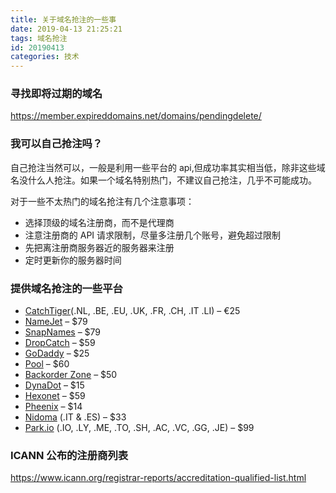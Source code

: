 ```yaml
---
title: 关于域名抢注的一些事
date: 2019-04-13 21:25:21
tags: 域名抢注
id: 20190413
categories: 技术
---
```


### 寻找即将过期的域名

https://member.expireddomains.net/domains/pendingdelete/ 


### 我可以自己抢注吗？

自己抢注当然可以，一般是利用一些平台的 api,但成功率其实相当低，除非这些域名没什么人抢注。如果一个域名特别热门，不建议自己抢注，几乎不可能成功。

对于一些不太热门的域名抢注有几个注意事项：

- 选择顶级的域名注册商，而不是代理商
- 注意注册商的 API 请求限制，尽量多注册几个账号，避免超过限制
- 先把离注册商服务器近的服务器来注册
- 定时更新你的服务器时间

### 提供域名抢注的一些平台

* [CatchTiger](https://www.catchtiger.com/en/)(.NL, .BE, .EU, .UK, .FR, .CH, .IT .LI) – €25
* [NameJet](http://www.namejet.com/Pages/Services/Backorders.aspx) – $79
* [SnapNames](https://www.snapnames.com/) – $79
* [DropCatch](https://www.dropcatch.com/) – $59
* [GoDaddy](http://www.godaddy.com/domainaddon/domain-backorders.aspx) – $25
* [Pool](http://www.pool.com/) – $60
* [Backorder Zone](https://www.backorderzone.com/) – $50
* [DynaDot](https://www.dynadot.com/market/backorder/) – $15
* [Hexonet](https://www.hexonet.net/backorders) – $59
* [Pheenix](https://www.pheenix.com/) – $14
* [Nidoma](https://nidoma.com/en/service/backorder) (.IT & .ES) – $33
* [Park.io](https://park.io/) (.IO, .LY, .ME, .TO, .SH, .AC, .VC, .GG, .JE) – $99


### ICANN 公布的注册商列表

https://www.icann.org/registrar-reports/accreditation-qualified-list.html


